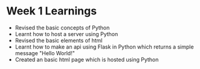 # Week 1 Learnings

- Revised the basic concepts of Python
- Learnt how to host a server using Python
- Revised the basic elements of html
- Learnt how to make an api using Flask in Python which returns a simple message "Hello World!"
- Created an basic html page which is hosted using Python
